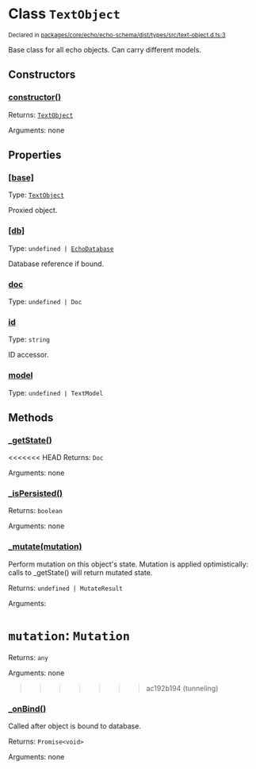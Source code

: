 # Class `TextObject`
<sub>Declared in [packages/core/echo/echo-schema/dist/types/src/text-object.d.ts:3]()</sub>


Base class for all echo objects.
Can carry different models.

## Constructors
### [constructor()]()


Returns: <code>[TextObject](/api/@dxos/react-client/classes/TextObject)</code>

Arguments: none

## Properties
### [[base]]()
Type: <code>[TextObject](/api/@dxos/react-client/classes/TextObject)</code>

Proxied object.
### [[db]]()
Type: <code>undefined | [EchoDatabase](/api/@dxos/react-client/classes/EchoDatabase)</code>

Database reference if bound.
### [doc]()
Type: <code>undefined | Doc</code>
### [id]()
Type: <code>string</code>

ID accessor.
### [model]()
Type: <code>undefined | TextModel</code>

## Methods
### [_getState()]()


<<<<<<< HEAD
Returns: <code>Doc</code>

Arguments: none
### [_isPersisted()]()


Returns: <code>boolean</code>

Arguments: none
### [_mutate(mutation)]()


Perform mutation on this object's state.
Mutation is applied optimistically: calls to _getState() will return mutated state.

Returns: <code>undefined | MutateResult</code>

Arguments: 

`mutation`: <code>Mutation</code>
=======
Returns: <code>any</code>

Arguments: none
>>>>>>> ac192b194 (tunneling)
### [_onBind()]()


Called after object is bound to database.

Returns: <code>Promise&lt;void&gt;</code>

Arguments: none